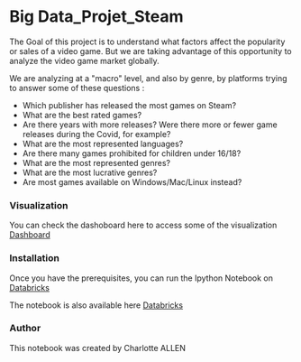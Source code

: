 # Big Data_Projet_Steam

The Goal of this project is to understand what factors affect the popularity or sales of a video game. But we are taking advantage of this opportunity to analyze the video game market globally.

We are analyzing at a "macro" level, and also by genre, by platforms trying to answer some of these questions : 
- Which publisher has released the most games on Steam?
- What are the best rated games?
- Are there years with more releases? Were there more or fewer game releases during the Covid, for example?
- What are the most represented languages?
- Are there many games prohibited for children under 16/18?
- What are the most represented genres?
- What are the most lucrative genres?
- Are most games available on Windows/Mac/Linux instead?

### Visualization
You can check the dashoboard here to access some of the visualization [Dashboard]([https://databricks-prod-cloudfront.cloud.databricks.com/public/4027ec902e239c93eaaa8714f173bcfc/7835003736843736/2947564936650603/6792544750977775/latest.html](https://community.cloud.databricks.com/?o=7835003736843736#notebook/2947564936650603/dashboard/2462397549342798/present))

### Installation

Once you have the prerequisites, you can run the Ipython Notebook on [Databricks](https://community.cloud.databricks.com/login.html)

The notebook is also available here [Databricks](https://databricks-prod-cloudfront.cloud.databricks.com/public/4027ec902e239c93eaaa8714f173bcfc/7835003736843736/2947564936650603/6792544750977775/latest.html)


### Author
This notebook was created by Charlotte ALLEN
